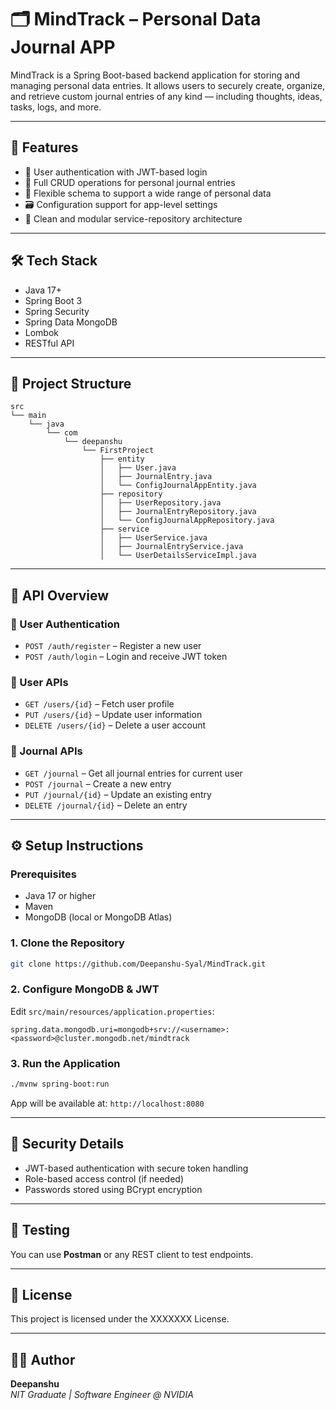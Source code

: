 # 🗂️ MindTrack – Personal Data Journal APP

MindTrack is a Spring Boot-based backend application for storing and managing personal data entries. It allows users to securely create, organize, and retrieve custom journal entries of any kind — including thoughts, ideas, tasks, logs, and more.

---

## 🚀 Features

- 🔐 User authentication with JWT-based login  
- 📝 Full CRUD operations for personal journal entries  
- 🧾 Flexible schema to support a wide range of personal data  
- 🗃️ Configuration support for app-level settings  
- 🧩 Clean and modular service-repository architecture  

---

## 🛠️ Tech Stack

- Java 17+
- Spring Boot 3
- Spring Security
- Spring Data MongoDB
- Lombok
- RESTful API

---

## 📁 Project Structure

```
src
└── main
    └── java
        └── com
            └── deepanshu
                └── FirstProject
                    ├── entity
                    │   ├── User.java
                    │   ├── JournalEntry.java
                    │   └── ConfigJournalAppEntity.java
                    ├── repository
                    │   ├── UserRepository.java
                    │   ├── JournalEntryRepository.java
                    │   └── ConfigJournalAppRepository.java
                    ├── service
                    │   ├── UserService.java
                    │   ├── JournalEntryService.java
                    │   └── UserDetailsServiceImpl.java
```

---

## 🔗 API Overview

### 🧑 User Authentication

- `POST /auth/register` – Register a new user  
- `POST /auth/login` – Login and receive JWT token  

### 👤 User APIs

- `GET /users/{id}` – Fetch user profile  
- `PUT /users/{id}` – Update user information  
- `DELETE /users/{id}` – Delete a user account  

### 📓 Journal APIs

- `GET /journal` – Get all journal entries for current user  
- `POST /journal` – Create a new entry  
- `PUT /journal/{id}` – Update an existing entry  
- `DELETE /journal/{id}` – Delete an entry  

---

## ⚙️ Setup Instructions

### Prerequisites

- Java 17 or higher  
- Maven  
- MongoDB (local or MongoDB Atlas)  

### 1. Clone the Repository

```bash
git clone https://github.com/Deepanshu-Syal/MindTrack.git 
```

### 2. Configure MongoDB & JWT

Edit `src/main/resources/application.properties`:

```properties
spring.data.mongodb.uri=mongodb+srv://<username>:<password>@cluster.mongodb.net/mindtrack
```

### 3. Run the Application

```bash
./mvnw spring-boot:run
```

App will be available at: `http://localhost:8080`

---

## 🔐 Security Details

- JWT-based authentication with secure token handling  
- Role-based access control (if needed)  
- Passwords stored using BCrypt encryption  

---

## 🧪 Testing

You can use **Postman** or any REST client to test endpoints.  

---

## 📜 License

This project is licensed under the XXXXXXX License.

---

## 👨‍💻 Author

**Deepanshu**  
_NIT Graduate | Software Engineer @ NVIDIA_
